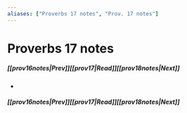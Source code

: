 ```yaml
---
aliases: ["Proverbs 17 notes", "Prov. 17 notes"]
---
```

# Proverbs 17 notes
##### <span class=arrow-left></span>[[prov16notes|Prev]]<span class=navigation-separator></span>[[prov17|Read]]<span class=navigation-separator></span>[[prov18notes|Next]]<span class=arrow-right></span>
- 
##### <span class=arrow-left></span>[[prov16notes|Prev]]<span class=navigation-separator></span>[[prov17|Read]]<span class=navigation-separator></span>[[prov18notes|Next]]<span class=arrow-right></span>